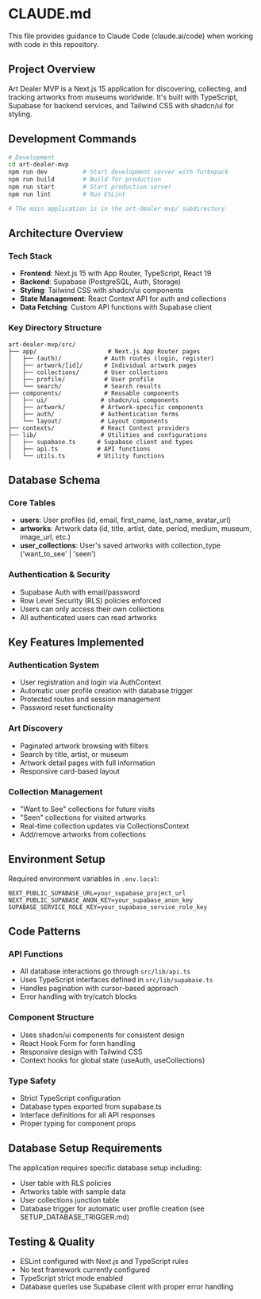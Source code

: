 # CLAUDE.md

This file provides guidance to Claude Code (claude.ai/code) when working with code in this repository.

## Project Overview

Art Dealer MVP is a Next.js 15 application for discovering, collecting, and tracking artworks from museums worldwide. It's built with TypeScript, Supabase for backend services, and Tailwind CSS with shadcn/ui for styling.

## Development Commands

```bash
# Development
cd art-dealer-mvp
npm run dev          # Start development server with Turbopack
npm run build        # Build for production
npm run start        # Start production server
npm run lint         # Run ESLint

# The main application is in the art-dealer-mvp/ subdirectory
```

## Architecture Overview

### Tech Stack
- **Frontend**: Next.js 15 with App Router, TypeScript, React 19
- **Backend**: Supabase (PostgreSQL, Auth, Storage)
- **Styling**: Tailwind CSS with shadcn/ui components
- **State Management**: React Context API for auth and collections
- **Data Fetching**: Custom API functions with Supabase client

### Key Directory Structure
```
art-dealer-mvp/src/
├── app/                    # Next.js App Router pages
│   ├── (auth)/            # Auth routes (login, register)
│   ├── artwork/[id]/      # Individual artwork pages
│   ├── collections/       # User collections
│   ├── profile/           # User profile
│   └── search/            # Search results
├── components/            # Reusable components
│   ├── ui/               # shadcn/ui components
│   ├── artwork/          # Artwork-specific components
│   ├── auth/             # Authentication forms
│   └── layout/           # Layout components
├── contexts/             # React Context providers
├── lib/                  # Utilities and configurations
│   ├── supabase.ts      # Supabase client and types
│   ├── api.ts           # API functions
│   └── utils.ts         # Utility functions
```

## Database Schema

### Core Tables
- **users**: User profiles (id, email, first_name, last_name, avatar_url)
- **artworks**: Artwork data (id, title, artist, date, period, medium, museum, image_url, etc.)
- **user_collections**: User's saved artworks with collection_type ('want_to_see' | 'seen')

### Authentication & Security
- Supabase Auth with email/password
- Row Level Security (RLS) policies enforced
- Users can only access their own collections
- All authenticated users can read artworks

## Key Features Implemented

### Authentication System
- User registration and login via AuthContext
- Automatic user profile creation with database trigger
- Protected routes and session management
- Password reset functionality

### Art Discovery
- Paginated artwork browsing with filters
- Search by title, artist, or museum
- Artwork detail pages with full information
- Responsive card-based layout

### Collection Management
- "Want to See" collections for future visits
- "Seen" collections for visited artworks
- Real-time collection updates via CollectionsContext
- Add/remove artworks from collections

## Environment Setup

Required environment variables in `.env.local`:
```
NEXT_PUBLIC_SUPABASE_URL=your_supabase_project_url
NEXT_PUBLIC_SUPABASE_ANON_KEY=your_supabase_anon_key
SUPABASE_SERVICE_ROLE_KEY=your_supabase_service_role_key
```

## Code Patterns

### API Functions
- All database interactions go through `src/lib/api.ts`
- Uses TypeScript interfaces defined in `src/lib/supabase.ts`
- Handles pagination with cursor-based approach
- Error handling with try/catch blocks

### Component Structure
- Uses shadcn/ui components for consistent design
- React Hook Form for form handling
- Responsive design with Tailwind CSS
- Context hooks for global state (useAuth, useCollections)

### Type Safety
- Strict TypeScript configuration
- Database types exported from supabase.ts
- Interface definitions for all API responses
- Proper typing for component props

## Database Setup Requirements

The application requires specific database setup including:
- User table with RLS policies
- Artworks table with sample data
- User collections junction table
- Database trigger for automatic user profile creation (see SETUP_DATABASE_TRIGGER.md)

## Testing & Quality

- ESLint configured with Next.js and TypeScript rules
- No test framework currently configured
- TypeScript strict mode enabled
- Database queries use Supabase client with proper error handling